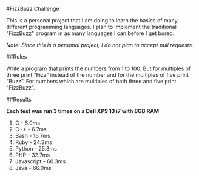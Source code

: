 #FizzBuzz Challenge

This is a personal project that I am doing to learn the basics of many different programming languages. I plan to implement the traditional "FizzBuzz" program in as many languages I can before I get bored.

_Note: Since this is a personal project, I do not plan to accept pull requests._

##Rules

Write a program that prints the numbers from 1 to 100. But for multiples of three print “Fizz” instead of the number and for the multiples of five print “Buzz”. For numbers which are multiples of both three and five print “FizzBuzz”.

##Results

**Each test was run 3 times on a Dell XPS 13 i7 with 8GB RAM**

1. C - 6.0ms
1. C++ - 6.7ms
1. Bash - 16.7ms
1. Ruby - 24.3ms
1. Python - 25.3ms
1. PHP - 32.7ms
1. Javascript - 60.3ms
1. Java - 66.0ms
